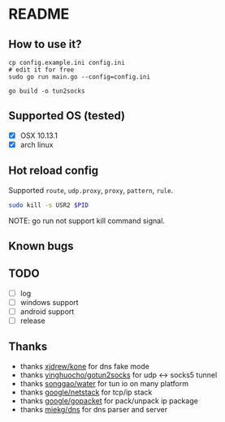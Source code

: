 # README

## How to use it?

```
cp config.example.ini config.ini
# edit it for free
sudo go run main.go --config=config.ini

go build -o tun2socks
```

## Supported OS (tested)

* [x] OSX 10.13.1
* [x] arch linux

## Hot reload config

Supported `route`, `udp.proxy`, `proxy`, `pattern`, `rule`.

```bash
sudo kill -s USR2 $PID
```

NOTE: go run not support kill command signal.

## Known bugs

## TODO

* [ ] log
* [ ] windows support
* [ ] android support
* [ ] release

## Thanks

* thanks [xjdrew/kone](https://github.com/xjdrew/kone) for dns fake mode
* thanks [yinghuocho/gotun2socks](https://github.com/yinghuocho/gotun2socks) for udp <-> socks5 tunnel
* thanks [songgao/water](https://github.com/songgao/water) for tun io on many platform
* thanks [google/netstack](https://github.com/google/netstack) for tcp/ip stack
* thanks [google/gopacket](https://github.com/google/gopacket) for pack/unpack ip package
* thanks [miekg/dns](https://github.com/miekg/dns) for dns parser and server
